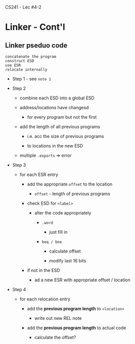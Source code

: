 CS241 - Lec #4-2

# Linker - Cont'l

## Linker pseduo code

```
concatenate the program
construct ESD
use ESR
relocate internally
```

* Step 1 - see ```note 1```

* Step 2

	* combine each ESD into a global ESD

	* address/locations have changesd

		* for every program but not the first

	* add the length of all previous programs
		
		* i.e. acc the size of previous programs
	
		* to locations in the new ESD

	* multiple ```.exports``` => error

* Step 3

	* for each ESR entry

		* add the appropriate ```offset``` to the location

			* ```offset``` - length of previous programs

		* check ESD for ```<label>```

			* alter the code appropriately

				* ```.word```

					* just fill in

				* ```beq / bne```

					* calculate offset

					* modify last 16 bits

		* if not in the ESD

			* ad a new ESR with appropriate offset / location

* Step 4

	* for each relocation entry

		* add the **previous program length** to ```<location>```

			* write out new REL note

		* add the **previous program length** to actual code

			* calculate the offset?